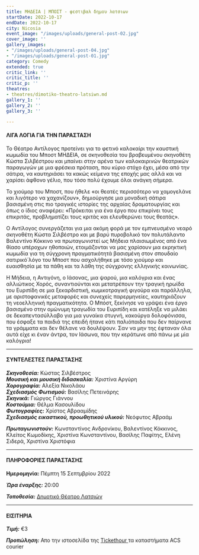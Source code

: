 ```yaml
---
title: ΜΗΔΕΙΑ | ΜΠΟΣΤ - φεστιβαλ δημου λατσιων
startDate: 2022-10-17
endDate: 2022-10-17
city: Nicosia
event_image: "/images/uploads/general-post-02.jpg"
cover_image: ''
gallery_images:
- "/images/uploads/general-post-04.jpg"
- "/images/uploads/general-post-01.jpg"
category: Comedy
extended: true
critic_link: ''
critic_title: ''
critic_p: ''
theatres:
- theatres/dimotiko-theatro-latsiwn.md
gallery_1: ''
gallery_2: ''
gallery_3: ''

---
```

#### ΛΙΓΑ ΛΟΓΙΑ ΓΙΑ ΤΗΝ ΠΑΡΑΣΤΑΣΗ

Το Θέατρο Αντίλογος προτείνει για το φετινό καλοκαίρι την καυστική κωμωδία του Μποστ ΜΗΔΕΙΑ, σε σκηνοθεσία του βραβευμένου σκηνοθέτη Κώστα Σιλβέστρου και μπαίνει στην αρένα των καλοκαιρινών θεατρικών παραγωγών με μια φρέσκια πρόταση, που κύριο στόχο έχει, μέσα από την σάτιρα, να καυτηριάσει τα κακώς κείμενα της εποχής μας αλλά και να χαρίσει άφθονο γέλιο, που τόσο πολύ έχουμε όλοι ανάγκη σήμερα.

Το χιούμορ του Μποστ, που ήθελε «οι θεατές περισσότερο να χαμογελάνε και λιγότερο να χαχανίζουν», δημιούργησε μια μοναδική σάτιρα βασισμένη στις πιο τραγικές ιστορίες της αρχαίας δραματουργίας και όπως ο ίδιος αναφέρει: «Πρόκειται για ένα έργο που επικρίνει τους επικριτάς, προβληματίζει τους κριτάς και ελευθερώνει τους θεατάς».

Ο Αντίλογος συνεργάζεται για μια ακόμη φορά με τον εμπνευσμένο νεαρό σκηνοθέτη Κώστα Σιλβέστρο και με βαρύ πυροβολικό τον πολυτάλαντο Βαλεντίνο Κόκκινο να πρωταγωνιστεί ως Μήδεια πλαισιωμένος από ένα θίασο υπέροχων ηθοποιών, ετοιμάζονται να μας χαρίσουν μια εκρηκτική κωμωδία για τη σύγχρονη πραγματικότητά βασισμένη στον σπουδαίο σατιρικό́ λόγο του Μποστ που ασχολήθηκε με τόσο χιούμορ και ευαισθησία με τα πάθη και τα λάθη της σύγχρονης ελληνικής κοινωνίας.

Η Μήδεια, η Αντιγόνη, ο Ιάσονας, μια ψαρού, μια καλόγρια και ένας αλλιώτικος Χορός, συναντιούνται και μετατρέπουν την τραγική ηρωίδα του Ευριπίδη σε μια ξεκαρδιστική, κωμικοτραγική φιγούρα και παράλληλα, με αριστοφανικές μεταφορές και συνεχείς παρερμηνείες, καυτηριάζουν τη νεοελληνική πραγματικότητα. Ο Μπόστ, ξεκίνησε να γράψει ένα έργο βασισμένο στην ομώνυμη τραγωδία του Ευριπίδη και κατέληξε να μιλάει σε δεκαπεντασύλλαβο για μια γυναίκα στυγνή, κακούργα δολοφόνισσα, που έσφαξε τα παιδιά της επειδή ήτανε κάτι παλιόπαιδα που δεν παίρνανε τα γράμματα και δεν θέλανε να δουλέψουν. Σαν να μην της έφταναν όλα αυτά είχε κι έναν άντρα, τον Ιάσωνα, που την κεράτωνε από πάνω με μία καλόγρια!

***

#### ΣΥΝΤΕΛΕΣΤΕΣ ΠΑΡΑΣΤΑΣΗΣ

**_Σκηνοθεσία:_** Κώστας Σιλβέστρος  
**_Μουσική και μουσική διδασκαλία:_** Χριστίνα Αργύρη  
**_Χορογραφία:_** Αλεξία Νικολάου  
**_Σχεδιασμός Φωτισμού:_** Βασίλης Πετεινάρης  
**_Σκηνικά:_** Γιώργος Γιάννου  
**_Κοστούμια:_** Θέλμα Κασουλίδου  
**_Φωτογραφίες:_** Χρίστος Αβρααμίδης  
**_Σχεδιασμός εικαστικού, προωθητικού υλικού:_** Νεόφυτος Αβραάμ

**_Πρωταγωνιστούν:_** Κωνσταντίνος Ανδρονίκου, Βαλεντίνος Κόκκινος, Κλείτος Κωμοδίκης, Χριστίνα Κωνσταντίνου, Βασίλης Παφίτης, Ελένη Σιδερά, Χριστίνα Χριστόφια

***

#### ΠΛΗΡΟΦΟΡΙΕΣ ΠΑΡΑΣΤΑΣΗΣ

**Ημερομηνία:** Πέμπτη 15 Σεπτμβρίου 2022

**_Ώρα έναρξης:_** 20:00

**_Τοποθεσία:_** [Δημοτικό Θέατρο Λατσιών](?#map)

***

#### ΕΙΣΙΤΗΡΙΑ

**_Τιμή:_** €3

**_Προπώληση:_** Απο την ιστοσελίδα της [Tickethour ](https://shop.tickethour.com/ticketmaster_se_3939.html "Tickethour")τα καταστήματα ACS courier